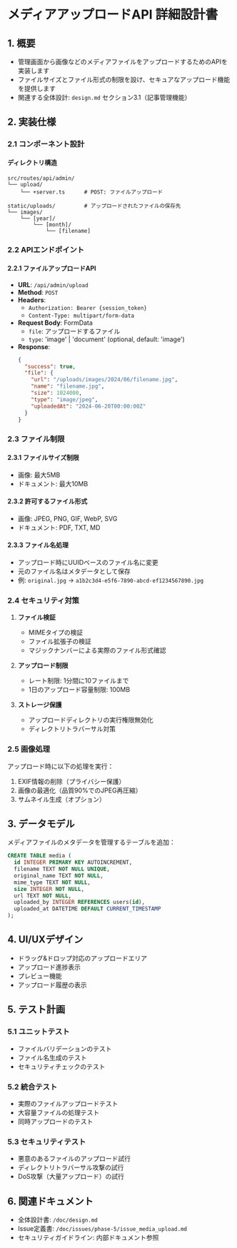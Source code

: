 # メディアアップロードAPI 詳細設計書

## 1. 概要

- 管理画面から画像などのメディアファイルをアップロードするためのAPIを実装します
- ファイルサイズとファイル形式の制限を設け、セキュアなアップロード機能を提供します
- 関連する全体設計: `design.md` セクション3.1（記事管理機能）

## 2. 実装仕様

### 2.1 コンポーネント設計

#### ディレクトリ構造
```
src/routes/api/admin/
└── upload/
    └── +server.ts      # POST: ファイルアップロード

static/uploads/         # アップロードされたファイルの保存先
└── images/
    └── [year]/
        └── [month]/
            └── [filename]
```

### 2.2 APIエンドポイント

#### 2.2.1 ファイルアップロードAPI

- **URL**: `/api/admin/upload`
- **Method**: `POST`
- **Headers**: 
  - `Authorization: Bearer {session_token}`
  - `Content-Type: multipart/form-data`
- **Request Body**: FormData
  - `file`: アップロードするファイル
  - `type`: 'image' | 'document' (optional, default: 'image')
- **Response**:
  ```json
  {
    "success": true,
    "file": {
      "url": "/uploads/images/2024/06/filename.jpg",
      "name": "filename.jpg",
      "size": 1024000,
      "type": "image/jpeg",
      "uploadedAt": "2024-06-20T00:00:00Z"
    }
  }
  ```

### 2.3 ファイル制限

#### 2.3.1 ファイルサイズ制限
- 画像: 最大5MB
- ドキュメント: 最大10MB

#### 2.3.2 許可するファイル形式
- 画像: JPEG, PNG, GIF, WebP, SVG
- ドキュメント: PDF, TXT, MD

#### 2.3.3 ファイル名処理
- アップロード時にUUIDベースのファイル名に変更
- 元のファイル名はメタデータとして保存
- 例: `original.jpg` → `a1b2c3d4-e5f6-7890-abcd-ef1234567890.jpg`

### 2.4 セキュリティ対策

1. **ファイル検証**
   - MIMEタイプの検証
   - ファイル拡張子の検証
   - マジックナンバーによる実際のファイル形式確認

2. **アップロード制限**
   - レート制限: 1分間に10ファイルまで
   - 1日のアップロード容量制限: 100MB

3. **ストレージ保護**
   - アップロードディレクトリの実行権限無効化
   - ディレクトリトラバーサル対策

### 2.5 画像処理

アップロード時に以下の処理を実行：
1. EXIF情報の削除（プライバシー保護）
2. 画像の最適化（品質90%でのJPEG再圧縮）
3. サムネイル生成（オプション）

## 3. データモデル

メディアファイルのメタデータを管理するテーブルを追加：

```sql
CREATE TABLE media (
  id INTEGER PRIMARY KEY AUTOINCREMENT,
  filename TEXT NOT NULL UNIQUE,
  original_name TEXT NOT NULL,
  mime_type TEXT NOT NULL,
  size INTEGER NOT NULL,
  url TEXT NOT NULL,
  uploaded_by INTEGER REFERENCES users(id),
  uploaded_at DATETIME DEFAULT CURRENT_TIMESTAMP
);
```

## 4. UI/UXデザイン

- ドラッグ&ドロップ対応のアップロードエリア
- アップロード進捗表示
- プレビュー機能
- アップロード履歴の表示

## 5. テスト計画

### 5.1 ユニットテスト
- ファイルバリデーションのテスト
- ファイル名生成のテスト
- セキュリティチェックのテスト

### 5.2 統合テスト
- 実際のファイルアップロードテスト
- 大容量ファイルの処理テスト
- 同時アップロードのテスト

### 5.3 セキュリティテスト
- 悪意のあるファイルのアップロード試行
- ディレクトリトラバーサル攻撃の試行
- DoS攻撃（大量アップロード）の試行

## 6. 関連ドキュメント

- 全体設計書: `/doc/design.md`
- Issue定義書: `/doc/issues/phase-5/issue_media_upload.md`
- セキュリティガイドライン: 内部ドキュメント参照